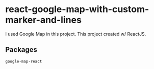 # react-google-map-with-custom-marker-and-lines
I used Google Map in this project. This project created w/ ReactJS.

## Packages
<code>google-map-react</code>
